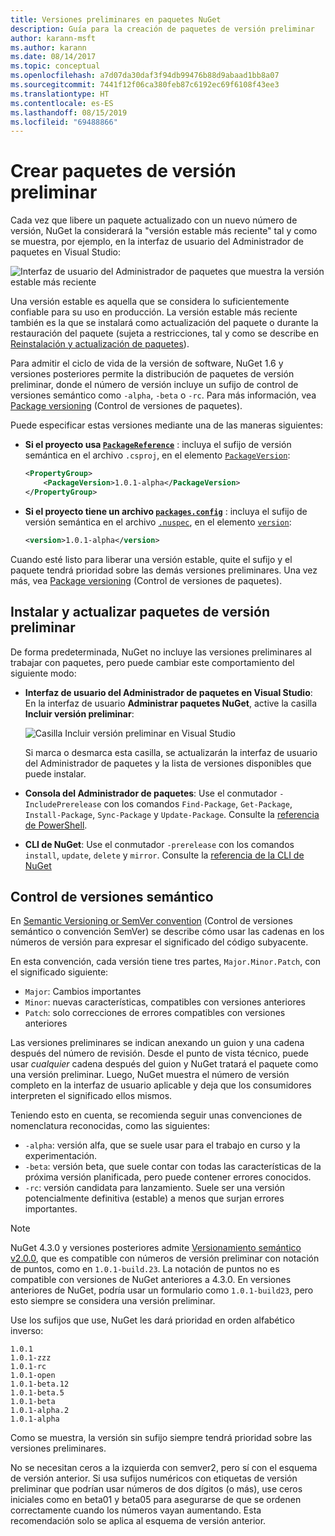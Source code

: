 ```yaml
---
title: Versiones preliminares en paquetes NuGet
description: Guía para la creación de paquetes de versión preliminar
author: karann-msft
ms.author: karann
ms.date: 08/14/2017
ms.topic: conceptual
ms.openlocfilehash: a7d07da30daf3f94db99476b88d9abaad1bb8a07
ms.sourcegitcommit: 7441f12f06ca380feb87c6192ec69f6108f43ee3
ms.translationtype: HT
ms.contentlocale: es-ES
ms.lasthandoff: 08/15/2019
ms.locfileid: "69488866"
---
```

# <a name="building-pre-release-packages"></a>Crear paquetes de versión preliminar

Cada vez que libere un paquete actualizado con un nuevo número de versión, NuGet la considerará la "versión estable más reciente" tal y como se muestra, por ejemplo, en la interfaz de usuario del Administrador de paquetes en Visual Studio:

![Interfaz de usuario del Administrador de paquetes que muestra la versión estable más reciente](media/Prerelease_01-LatestStable.png)

Una versión estable es aquella que se considera lo suficientemente confiable para su uso en producción. La versión estable más reciente también es la que se instalará como actualización del paquete o durante la restauración del paquete (sujeta a restricciones, tal y como se describe en [Reinstalación y actualización de paquetes](../consume-packages/reinstalling-and-updating-packages.md)).

Para admitir el ciclo de vida de la versión de software, NuGet 1.6 y versiones posteriores permite la distribución de paquetes de versión preliminar, donde el número de versión incluye un sufijo de control de versiones semántico como `-alpha`, `-beta` o `-rc`. Para más información, vea [Package versioning](../concepts/package-versioning.md#pre-release-versions) (Control de versiones de paquetes).

Puede especificar estas versiones mediante una de las maneras siguientes:

- **Si el proyecto usa [`PackageReference`](../consume-packages/package-references-in-project-files.md)** : incluya el sufijo de versión semántica en el archivo `.csproj`, en el elemento [`PackageVersion`](/dotnet/core/tools/csproj.md#packageversion):

    ```xml
    <PropertyGroup>
        <PackageVersion>1.0.1-alpha</PackageVersion>
    </PropertyGroup>
    ```

- **Si el proyecto tiene un archivo [`packages.config`](../reference/packages-config.md)** : incluya el sufijo de versión semántica en el archivo [`.nuspec`](../reference/nuspec.md), en el elemento [`version`](../reference/nuspec.md#version):

    ```xml
    <version>1.0.1-alpha</version>
    ```

Cuando esté listo para liberar una versión estable, quite el sufijo y el paquete tendrá prioridad sobre las demás versiones preliminares. Una vez más, vea [Package versioning](../concepts/package-versioning.md#pre-release-versions) (Control de versiones de paquetes).

## <a name="installing-and-updating-pre-release-packages"></a>Instalar y actualizar paquetes de versión preliminar

De forma predeterminada, NuGet no incluye las versiones preliminares al trabajar con paquetes, pero puede cambiar este comportamiento del siguiente modo:

- **Interfaz de usuario del Administrador de paquetes en Visual Studio**: En la interfaz de usuario **Administrar paquetes NuGet**, active la casilla **Incluir versión preliminar**:

    ![Casilla Incluir versión preliminar en Visual Studio](media/Prerelease_02-CheckPrerelease.png)

    Si marca o desmarca esta casilla, se actualizarán la interfaz de usuario del Administrador de paquetes y la lista de versiones disponibles que puede instalar.

- **Consola del Administrador de paquetes**: Use el conmutador `-IncludePrerelease` con los comandos `Find-Package`, `Get-Package`, `Install-Package`, `Sync-Package` y `Update-Package`. Consulte la [referencia de PowerShell](../reference/powershell-reference.md).

- **CLI de NuGet**: Use el conmutador `-prerelease` con los comandos `install`, `update`, `delete` y `mirror`. Consulte la [referencia de la CLI de NuGet](../reference/nuget-exe-cli-reference.md)

## <a name="semantic-versioning"></a>Control de versiones semántico

En [Semantic Versioning or SemVer convention](http://semver.org/spec/v1.0.0.html) (Control de versiones semántico o convención SemVer) se describe cómo usar las cadenas en los números de versión para expresar el significado del código subyacente.

En esta convención, cada versión tiene tres partes, `Major.Minor.Patch`, con el significado siguiente:

- `Major`: Cambios importantes
- `Minor`: nuevas características, compatibles con versiones anteriores
- `Patch`: solo correcciones de errores compatibles con versiones anteriores

Las versiones preliminares se indican anexando un guion y una cadena después del número de revisión. Desde el punto de vista técnico, puede usar *cualquier* cadena después del guion y NuGet tratará el paquete como una versión preliminar. Luego, NuGet muestra el número de versión completo en la interfaz de usuario aplicable y deja que los consumidores interpreten el significado ellos mismos.

Teniendo esto en cuenta, se recomienda seguir unas convenciones de nomenclatura reconocidas, como las siguientes:

- `-alpha`: versión alfa, que se suele usar para el trabajo en curso y la experimentación.
- `-beta`: versión beta, que suele contar con todas las características de la próxima versión planificada, pero puede contener errores conocidos.
- `-rc`: versión candidata para lanzamiento. Suele ser una versión potencialmente definitiva (estable) a menos que surjan errores importantes.

> [!Note]
> NuGet 4.3.0 y versiones posteriores admite [Versionamiento semántico v2.0.0](http://semver.org/spec/v2.0.0.html), que es compatible con números de versión preliminar con notación de puntos, como en `1.0.1-build.23`. La notación de puntos no es compatible con versiones de NuGet anteriores a 4.3.0. En versiones anteriores de NuGet, podría usar un formulario como `1.0.1-build23`, pero esto siempre se considera una versión preliminar.

Use los sufijos que use, NuGet les dará prioridad en orden alfabético inverso:

    1.0.1
    1.0.1-zzz
    1.0.1-rc
    1.0.1-open
    1.0.1-beta.12
    1.0.1-beta.5
    1.0.1-beta
    1.0.1-alpha.2
    1.0.1-alpha

Como se muestra, la versión sin sufijo siempre tendrá prioridad sobre las versiones preliminares.

No se necesitan ceros a la izquierda con semver2, pero sí con el esquema de versión anterior. Si usa sufijos numéricos con etiquetas de versión preliminar que podrían usar números de dos dígitos (o más), use ceros iniciales como en beta01 y beta05 para asegurarse de que se ordenen correctamente cuando los números vayan aumentando. Esta recomendación solo se aplica al esquema de versión anterior.

